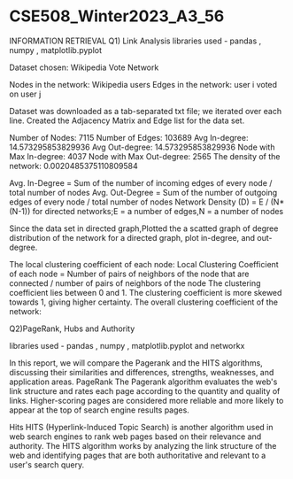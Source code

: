 # CSE508_Winter2023_A3_56


INFORMATION RETRIEVAL
Q1) Link Analysis
libraries used - pandas , numpy , matplotlib.pyplot

Dataset chosen: Wikipedia Vote Network

Nodes in the network: Wikipedia users 
Edges in the network: user i voted on user j

Dataset was downloaded as a tab-separated txt file; we iterated over each line.
Created the Adjacency Matrix and  Edge list for the data set.

Number of Nodes: 7115
Number of Edges: 103689
Avg In-degree: 14.573295853829936
Avg Out-degree: 14.573295853829936
Node with Max In-degree: 4037
Node with Max Out-degree: 2565
The density of the network: 0.0020485375110809584

Avg. In-Degree = Sum of the number of incoming edges of every node / total number of nodes 
Avg. Out-Degree = Sum of the number of outgoing edges of every node / total number of nodes 
Network Density (D) = E / (N*(N-1)) for directed networks;E = a number of edges,N = a number of nodes



Since the data set in directed graph,Plotted the a scatted graph of  degree distribution of the network for a directed graph, plot in-degree, and out-degree.
 
The local clustering coefficient of each node: 
Local Clustering Coefficient of each node = Number of pairs of neighbors of the node that are connected / number of pairs of neighbors of the node 
The clustering coefficient lies between 0 and 1. The clustering coefficient is more skewed towards 1, giving higher certainty.
The overall clustering coefficient of the network:


Q2)PageRank, Hubs and Authority

libraries used - pandas , numpy , matplotlib.pyplot and networkx

In this report, we will compare the Pagerank and the HITS algorithms, discussing their similarities and differences, strengths, weaknesses, and application areas.
PageRank
The Pagerank algorithm evaluates the web's link structure and rates each page according to the quantity and quality of links. Higher-scoring pages are considered more reliable and more likely to appear at the top of search engine results pages.

Hits
HITS (Hyperlink-Induced Topic Search) is another algorithm used in web search engines to rank web pages based on their relevance and authority. The HITS algorithm works by analyzing the link structure of the web and identifying pages that are both authoritative and relevant to a user's search query.


